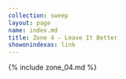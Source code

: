 ```yaml
---
collection: sweep
layout: page
name: index.md
title: Zone 4 - Leave It Better
showonindexas: link
---
```


{% include zone_04.md %}
